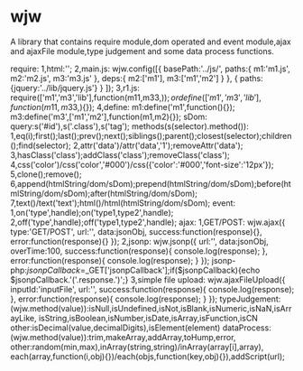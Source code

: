 # wjw
A library that contains require module,dom operated and event module,ajax and ajaxFile module,type judgement and some data process functions.

require:
  1,html:'<script src="../lib/wjw.js" data-main="../lib/main.js" data-js="../js/r1.js" ></script>';
  2,main.js:
    wjw.config([{
        basePath:'../js/',
        paths:{
          m1:'m1.js',
          m2:'m2.js',
          m3:'m3.js'
        },
        deps:{
          m2:['m1'],
          m3:['m1','m2']
        }
      },
      {
        paths:{jquery:'../lib/jquery.js'}
      }
    ]);
  3,r1.js:
    require(['m1','m3','lib'],function(m11,m33,$){});
    or define(['m1','m3','lib'],function(m11,m33,$){});
  4,define:
    m1:define('m1',function(){});
    m3:define('m3',['m1','m2'],function(m1,m2){});
sDom:
  query:s('#id'),s('.class'),s('tag');
  methods(s(selector).method()):
    1,eq(i);first();last();prev();next();siblings();parent();closest(selector);children();find(selector);
    2,attr('data')/attr('data','1');removeAttr('data');
    3,hasClass('class');addClass('class');removeClass('class');
    4,css('color')/css('color','#000')/css({'color':'#000','font-size':'12px'});
    5,clone();remove();
    6,append(htmlString/dom/sDom);prepend(htmlString/dom/sDom);before(htmlString/dom/sDom);after(htmlString/dom/sDom);
    7,text()/text('text');html()/html(htmlString/dom/sDom);
  event:
    1,on('type',handle);on('type1,type2',handle);
    2,off('type',handle);off('type1,type2',handle);
ajax:
  1,GET/POST:
    wjw.ajax({
      type:'GET/POST',
      url:'',
      data:jsonObj,
      success:function(response){},
      error:function(response){}
    });
  2,jsonp:
  	wjw.jsonp({
  		url:'',
  		data:jsonObj,
  		overTime:100,
  		success:function(response){
  			console.log(response);
  		},
  		error:function(response){
  			console.log(response);
  		}
  	});
  	jsonp-php:$jsonpCallback=$_GET['jsonpCallback'];if($jsonpCallback){echo $jsonpCallback.'('.response.')';}
	3,simple file upload:
  	wjw.ajaxFileUpload({
  	  inputId:'inputFile',
  	  url:'',
  	  success:function(response){
  			console.log(response);
  		},
  		error:function(response){
  			console.log(response);
  		}
  	});
typeJudgement:
  (wjw.method(value)):isNull,isUndefined,isNot,isBlank,isNumeric,isNaN,isArrayLike,
    isString,isBoolean,isNumber,isDate,isArray,isFunction,isCN
  other:isDecimal(value,decimalDigits),isElement(element)
dataProcess:
  (wjw.method(value)):trim,makeArray,addArray,toHump,error,
  other:random(min,max),inArray(string,string)/inArray(array[i],array),
    each(array,function(i,obj){})/each(objs,function(key,obj){}),addScript(url);

